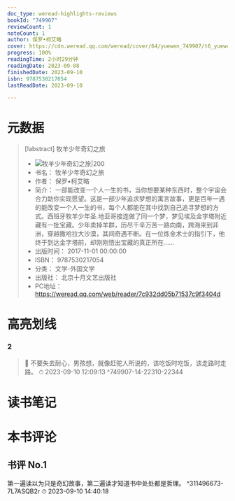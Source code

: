 ```yaml
---
doc_type: weread-highlights-reviews
bookId: "749907"
reviewCount: 1
noteCount: 1
author: 保罗•柯艾略
cover: https://cdn.weread.qq.com/weread/cover/64/yuewen_749907/t6_yuewen_7499071696843421.jpg
progress: 100%
readingTime: 2小时29分钟
readingDate: 2023-09-08
finishedDate: 2023-09-10
isbn: 9787530217054
lastReadDate: 2023-09-10

---
```

# 元数据
> [!abstract] 牧羊少年奇幻之旅
> - ![ 牧羊少年奇幻之旅|200](https://cdn.weread.qq.com/weread/cover/64/yuewen_749907/t6_yuewen_7499071696843421.jpg)
> - 书名： 牧羊少年奇幻之旅
> - 作者： 保罗•柯艾略
> - 简介： 一部能改变一个人一生的书，当你想要某种东西时，整个宇宙会合力助你实现愿望。这是一部少年追求梦想的寓言故事，更是百年一遇的能改变一个人一生的书，每个人都能在其中找到自己追寻梦想的方式。西班牙牧羊少年圣.地亚哥接连做了同一个梦，梦见埃及金字塔附近藏有一批宝藏。少年卖掉羊群，历尽千辛万苦一路向南，跨海来到非洲，穿越撒哈拉大沙漠，其间奇遇不断。在一位炼金术士的指引下，他终于到达金字塔前，却刚刚悟出宝藏的真正所在……
> - 出版时间： 2017-11-01 00:00:00
> - ISBN： 9787530217054
> - 分类： 文学-外国文学
> - 出版社： 北京十月文艺出版社
> - PC地址：https://weread.qq.com/web/reader/7c932dd05b71537c9f3404d

# 高亮划线

### 2

> 📌 不要失去耐心，男孩想，就像赶驼人所说的，该吃饭时吃饭，该走路时走路。 
> ⏱ 2023-09-10 12:09:13 ^749907-14-22310-22344

# 读书笔记

# 本书评论

## 书评 No.1 
第一遍读以为只是奇幻故事，第二遍读才知道书中处处都是哲理。 ^311496673-7L7ASQB2r
⏱ 2023-09-10 14:40:18

